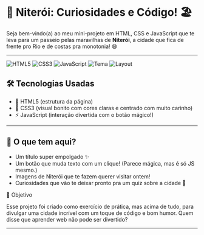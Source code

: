 # 🌊 Niterói: Curiosidades e Código! 🏖️

Seja bem-vindo(a) ao meu mini-projeto em HTML, CSS e JavaScript que te leva para um passeio pelas maravilhas de **Niterói**, a cidade que fica de frente pro Rio e de costas pra monotonia! 😄

---

![HTML5](https://img.shields.io/badge/HTML5-E34F26?style=for-the-badge&logo=html5&logoColor=white)
![CSS3](https://img.shields.io/badge/CSS3-1572B6?style=for-the-badge&logo=css3&logoColor=white)
![JavaScript](https://img.shields.io/badge/JavaScript-F7DF1E?style=for-the-badge&logo=javascript&logoColor=black)
![Tema](https://img.shields.io/badge/Tema-Niterói-00BFFF?style=for-the-badge)
![Layout](https://img.shields.io/badge/Layout-Responsivo-brightgreen?style=for-the-badge)


## 🛠️ Tecnologias Usadas

- 🧱 HTML5 (estrutura da página)
- 🎨 CSS3 (visual bonito com cores claras e centrado com muito carinho)
- ⚡ JavaScript (interação divertida com o botão mágico!)

---

## 📸 O que tem aqui?

- Um título super empolgado ✨
- Um botão que muda texto com um clique! (Parece mágica, mas é só JS mesmo.)
- Imagens de Niterói que te fazem querer visitar ontem!
- Curiosidades que vão te deixar pronto pra um quiz sobre a cidade 🧠

🎯 Objetivo

Esse projeto foi criado como exercício de prática, mas acima de tudo, para divulgar uma cidade incrível com um toque de código e bom humor. Quem disse que aprender web não pode ser divertido?

---
